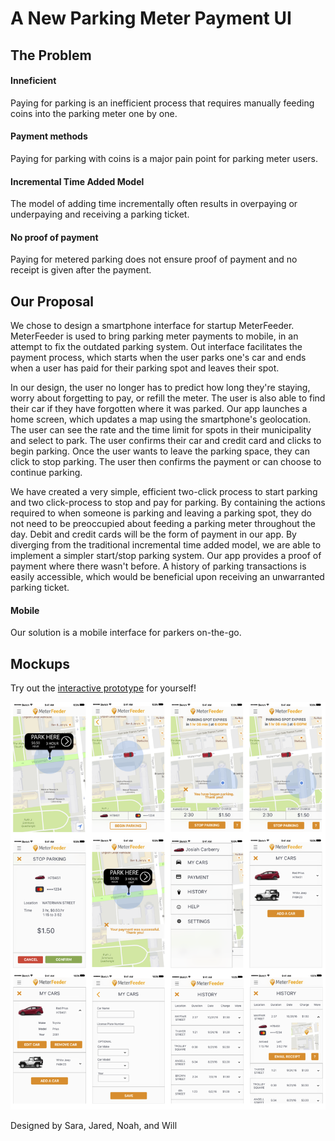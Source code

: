# A New Parking Meter Payment UI

## The Problem
#### Inneficient 
Paying for parking is an inefficient process that requires manually feeding coins into the parking meter one by one. 

#### Payment methods
Paying for parking with coins is a major pain point for parking meter users. 

#### Incremental Time Added Model
The model of adding time incrementally often results in overpaying or underpaying and receiving a parking ticket. 

#### No proof of payment
Paying for metered parking does not ensure proof of payment and no receipt is given after the payment. 

## Our Proposal
We chose to design a smartphone interface for startup MeterFeeder. MeterFeeder is used to bring parking meter payments to mobile, in an attempt to fix the outdated parking system. Out interface facilitates the payment process, which starts when the user parks one's car and ends when a user has paid for their parking spot and leaves their spot. 

In our design, the user no longer has to predict how long they're staying, worry about forgetting to pay, or refill the meter. The user is also able to find their car if they have forgotten where it was parked. Our app launches a home screen, which updates a map using the smartphone's geolocation. The user can see the rate and the time limit for spots in their municipality and select to park. The user confirms their car and credit card and clicks to begin parking. Once the user wants to leave the parking space, they can click to stop parking. The user then confirms the payment or can choose to continue parking. 

We have created a very simple, efficient two-click process to start parking and two click-process to stop and pay for parking. By containing the actions required to when someone is parking and leaving a parking spot, they do not need to be preoccupied about feeding a parking meter throughout the day. Debit and credit cards will be the form of payment in our app. By diverging from the traditional incremental time added model, we are able to implement a simpler start/stop parking system. Our app provides a proof of payment where there wasn't before. A history of parking transactions is easily accessible, which would be beneficial upon receiving an unwarranted parking ticket. 

#### Mobile
Our solution is a mobile interface for parkers on-the-go. 


## Mockups

Try out the [interactive prototype](https://invis.io/A39870YZV) for yourself! 

![](https://github.com/speletz/mockups/blob/master/mockups.png)


Designed by Sara, Jared, Noah, and Will
